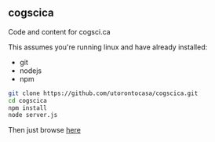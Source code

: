 ## cogscica
  
Code and content for cogsci.ca  
  
This assumes you're running linux and have already installed:
* git
* nodejs
* npm

  
```bash
git clone https://github.com/utorontocasa/cogscica.git
cd cogscica
npm install
node server.js
```

  
Then just browse [here](http://localhost:8080)  
